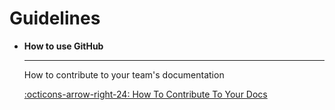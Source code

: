 # Guidelines
<div class="grid cards" markdown>

-   __How to use GitHub__

    ---

    How to contribute to your team's documentation

    [:octicons-arrow-right-24: How To Contribute To Your Docs](How-To-Contribute-To-Your-Docs)

</div>
